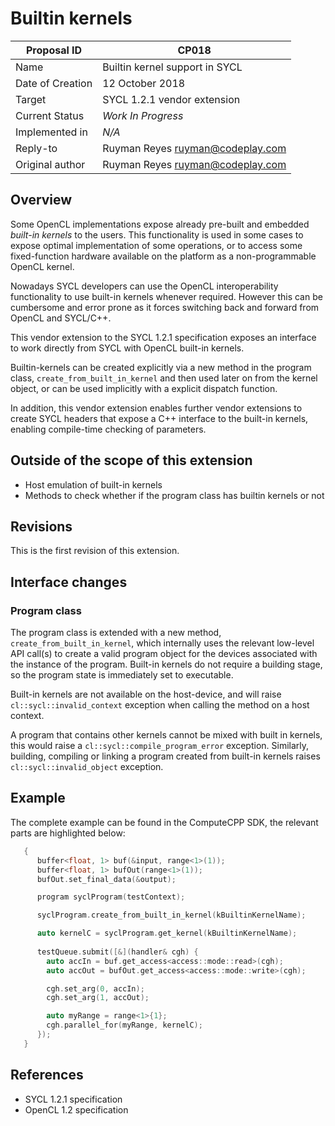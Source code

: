 # Builtin kernels

| Proposal ID | CP018 |
|-------------|--------|
| Name | Builtin kernel support in SYCL |
| Date of Creation | 12 October 2018 |
| Target | SYCL 1.2.1 vendor extension |
| Current Status | _Work In Progress_ |
| Implemented in | _N/A_ |
| Reply-to | Ruyman Reyes <ruyman@codeplay.com> |
| Original author | Ruyman Reyes <ruyman@codeplay.com> |

## Overview

Some OpenCL implementations expose already pre-built and embedded _built-in kernels_ to the users. 
This functionality is used in some cases to expose optimal implementation of some operations, or to
access some fixed-function hardware available on the platform as a non-programmable OpenCL kernel.

Nowadays SYCL developers can use the OpenCL interoperability functionality to use built-in kernels whenever required.
However this can be cumbersome and error prone as it forces switching back and forward from OpenCL and SYCL/C++.

This vendor extension to the SYCL 1.2.1 specification exposes an interface to work directly from SYCL with
OpenCL built-in kernels. 

Builtin-kernels can be created explicitly via a new method in the program class, `create_from_built_in_kernel` and then
used later on from the kernel object, or can be used implicitly with a explicit dispatch function.

In addition, this vendor extension enables further vendor extensions to create SYCL headers that expose a C++ interface
to the built-in kernels, enabling compile-time checking of parameters.

## Outside of the scope of this extension

* Host emulation of built-in kernels
* Methods to check whether if the program class has builtin kernels or not

## Revisions

This is the first revision of this extension.

## Interface changes

### Program class

The program class is extended with a new method, `create_from_built_in_kernel`, 
which internally uses the relevant low-level API call(s) to create a valid program object for the devices associated with the instance of the program.
Built-in kernels do not require a building stage, so the program state is immediately set to executable.

Built-in kernels are not available on the host-device, and will raise `cl::sycl::invalid_context` exception when calling the method on a host context.

A program that contains other kernels cannot be mixed with built in kernels, this would raise a `cl::sycl::compile_program_error` exception.
Similarly, building, compiling or linking a program created from built-in kernels raises `cl::sycl::invalid_object` exception.


## Example

The complete example can be found in the ComputeCPP SDK, the relevant parts are highlighted below:

```cpp
   {
      buffer<float, 1> buf(&input, range<1>(1));
      buffer<float, 1> bufOut(range<1>(1));
      bufOut.set_final_data(&output);

      program syclProgram(testContext);

      syclProgram.create_from_built_in_kernel(kBuiltinKernelName);

      auto kernelC = syclProgram.get_kernel(kBuiltinKernelName);
      
      testQueue.submit([&](handler& cgh) {
        auto accIn = buf.get_access<access::mode::read>(cgh);
        auto accOut = bufOut.get_access<access::mode::write>(cgh);

        cgh.set_arg(0, accIn);
        cgh.set_arg(1, accOut);

        auto myRange = range<1>{1};
        cgh.parallel_for(myRange, kernelC);
      });
   }
```

## References

* SYCL 1.2.1 specification
* OpenCL 1.2 specification
